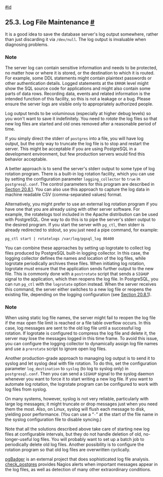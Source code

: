 [#id](#LOGFILE-MAINTENANCE)

## 25.3. Log File Maintenance [#](#LOGFILE-MAINTENANCE)



It is a good idea to save the database server's log output somewhere, rather than just discarding it via `/dev/null`. The log output is invaluable when diagnosing problems.

### Note

The server log can contain sensitive information and needs to be protected, no matter how or where it is stored, or the destination to which it is routed. For example, some DDL statements might contain plaintext passwords or other authentication details. Logged statements at the `ERROR` level might show the SQL source code for applications and might also contain some parts of data rows. Recording data, events and related information is the intended function of this facility, so this is not a leakage or a bug. Please ensure the server logs are visible only to appropriately authorized people.

Log output tends to be voluminous (especially at higher debug levels) so you won't want to save it indefinitely. You need to *rotate* the log files so that new log files are started and old ones removed after a reasonable period of time.

If you simply direct the stderr of `postgres` into a file, you will have log output, but the only way to truncate the log file is to stop and restart the server. This might be acceptable if you are using PostgreSQL in a development environment, but few production servers would find this behavior acceptable.

A better approach is to send the server's stderr output to some type of log rotation program. There is a built-in log rotation facility, which you can use by setting the configuration parameter `logging_collector` to `true` in `postgresql.conf`. The control parameters for this program are described in [Section 20.8.1](runtime-config-logging#RUNTIME-CONFIG-LOGGING-WHERE). You can also use this approach to capture the log data in machine readable CSV (comma-separated values) format.

Alternatively, you might prefer to use an external log rotation program if you have one that you are already using with other server software. For example, the rotatelogs tool included in the Apache distribution can be used with PostgreSQL. One way to do this is to pipe the server's stderr output to the desired program. If you start the server with `pg_ctl`, then stderr is already redirected to stdout, so you just need a pipe command, for example:

```
pg_ctl start | rotatelogs /var/log/pgsql_log 86400
```

You can combine these approaches by setting up logrotate to collect log files produced by PostgreSQL built-in logging collector. In this case, the logging collector defines the names and location of the log files, while logrotate periodically archives these files. When initiating log rotation, logrotate must ensure that the application sends further output to the new file. This is commonly done with a `postrotate` script that sends a `SIGHUP` signal to the application, which then reopens the log file. In PostgreSQL, you can run `pg_ctl` with the `logrotate` option instead. When the server receives this command, the server either switches to a new log file or reopens the existing file, depending on the logging configuration (see [Section 20.8.1](runtime-config-logging#RUNTIME-CONFIG-LOGGING-WHERE)).

### Note

When using static log file names, the server might fail to reopen the log file if the max open file limit is reached or a file table overflow occurs. In this case, log messages are sent to the old log file until a successful log rotation. If logrotate is configured to compress the log file and delete it, the server may lose the messages logged in this time frame. To avoid this issue, you can configure the logging collector to dynamically assign log file names and use a `prerotate` script to ignore open log files.

Another production-grade approach to managing log output is to send it to syslog and let syslog deal with file rotation. To do this, set the configuration parameter `log_destination` to `syslog` (to log to syslog only) in `postgresql.conf`. Then you can send a `SIGHUP` signal to the syslog daemon whenever you want to force it to start writing a new log file. If you want to automate log rotation, the logrotate program can be configured to work with log files from syslog.

On many systems, however, syslog is not very reliable, particularly with large log messages; it might truncate or drop messages just when you need them the most. Also, on Linux, syslog will flush each message to disk, yielding poor performance. (You can use a “`-`” at the start of the file name in the syslog configuration file to disable syncing.)

Note that all the solutions described above take care of starting new log files at configurable intervals, but they do not handle deletion of old, no-longer-useful log files. You will probably want to set up a batch job to periodically delete old log files. Another possibility is to configure the rotation program so that old log files are overwritten cyclically.

[pgBadger](https://pgbadger.darold.net/) is an external project that does sophisticated log file analysis. [check\_postgres](https://bucardo.org/check_postgres/) provides Nagios alerts when important messages appear in the log files, as well as detection of many other extraordinary conditions.